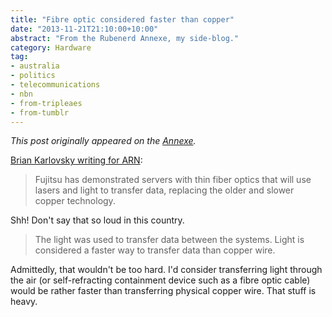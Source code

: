 ```yaml
---
title: "Fibre optic considered faster than copper"
date: "2013-11-21T21:10:00+10:00"
abstract: "From the Rubenerd Annexe, my side-blog."
category: Hardware
tag:
- australia
- politics
- telecommunications
- nbn
- from-tripleaes
- from-tumblr
---
```

*This post originally appeared on the [Annexe](http://tripleaes.tumblr.com/post/67648368339/fibre-optic-considered-faster-than-copper).*

[Brian Karlovsky writing for ARN]\:

> Fujitsu has demonstrated servers with thin fiber optics that will use lasers and light to transfer data, replacing the older and slower copper technology.

Shh! Don't say that so loud in this country.

> The light was used to transfer data between the systems. Light is considered a faster way to transfer data than copper wire.

Admittedly, that wouldn't be too hard. I'd consider transferring light through the air (or self-refracting containment device such as a fibre optic cable) would be rather faster than transferring physical copper wire. That stuff is heavy.

[Brian Karlovsky writing for ARN]: http://www.arnnet.com.au/article/532466/fujitsu_channels_light_laser_accelerate_data_transfer_/

